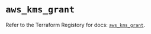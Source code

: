 # `aws_kms_grant`

Refer to the Terraform Registory for docs: [`aws_kms_grant`](https://registry.terraform.io/providers/hashicorp/aws/4.67.0/docs/resources/kms_grant).
